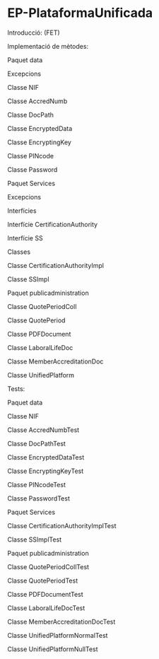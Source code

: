 # EP-PlataformaUnificada

Introducció: (FET)

Implementació de mètodes:

Paquet data

Excepcions

Classe NIF

Classe AccredNumb

Classe DocPath

Classe EncryptedData

Classe EncryptingKey

Classe PINcode

Classe Password

Paquet Services

Excepcions

Interfícies

Interfície CertificationAuthority

Interfície SS

Classes

Classe CertificationAuthorityImpl

Classe SSImpl

Paquet publicadministration

Classe QuotePeriodColl

Classe QuotePeriod

Classe PDFDocument

Classe LaboralLifeDoc

Classe MemberAccreditationDoc

Classe UnifiedPlatform

Tests:

Paquet data

Classe NIF

Classe AccredNumbTest

Classe DocPathTest

Classe EncryptedDataTest

Classe EncryptingKeyTest

Classe PINcodeTest

Classe PasswordTest

Paquet Services

Classe CertificationAuthorityImplTest

Classe SSImplTest



Paquet publicadministration

Classe QuotePeriodCollTest

Classe QuotePeriodTest

Classe PDFDocumentTest

Classe LaboralLifeDocTest

Classe MemberAccreditationDocTest

Classe UnifiedPlatformNormalTest

Classe UnifiedPlatformNullTest
